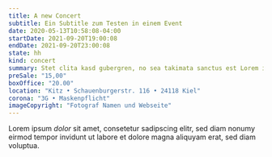 ```yaml
---
title: A new Concert
subtitle: Ein Subtitle zum Testen in einem Event
date: 2020-05-13T10:58:08-04:00
startDate: 2021-09-20T19:00:08
endDate: 2021-09-20T23:00:08
state: hh
kind: concert
summary: Stet clita kasd gubergren, no sea takimata sanctus est Lorem ipsum dolor sit amet.
preSale: "15,00"
boxOffice: "20.00"
location: "Kitz • Schauenburgerstr. 116 • 24118 Kiel"
corona: "3G • Maskenpflicht"
imageCopyright: "Fotograf Namen und Webseite"
---
```


Lorem ipsum *dolor* sit amet, consetetur sadipscing elitr, 
sed diam nonumy eirmod tempor invidunt ut labore et dolore magna aliquyam erat, sed diam voluptua.